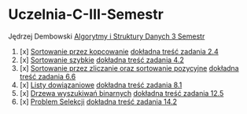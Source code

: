 # Uczelnia-C-III-Semestr
Jędrzej Dembowski
[Algorytmy i Struktury Danych 3 Semestr](https://inf.ug.edu.pl/~zylinski/dydaktyka/index.html)
 1. [x] [Sortowanie przez kopcowanie](aisd_zad1.c) [dokładna treść zadania 2.4](https://inf.ug.edu.pl/~zylinski/dydaktyka/AiSD/ALL_02.pdf)
 2. [x] [Sortowanie szybkie](aisd_zad2.c) [dokładna treść zadania 4.2](https://inf.ug.edu.pl/~zylinski/dydaktyka/AiSD/ALL_04.pdf)
 3. [x] [Sortowanie przez zliczanie oraz sortowanie pozycyjne](aisd_zad3.c) [dokładna treść zadania 6.6](https://inf.ug.edu.pl/~zylinski/dydaktyka/AiSD/ALL_06.pdf)
 4. [x] [Listy dowiązaniowe](aisd_zad4.c) [dokładna treść zadania 8.1](https://inf.ug.edu.pl/~zylinski/dydaktyka/AiSD/ALL_08.pdf)
 5. [x] [Drzewa wyszukiwań binarnych](aisd_zad6.c) [dokładna treść zadania 12.5](https://inf.ug.edu.pl/~zylinski/dydaktyka/AiSD/ALL_12.pdf)
 6. [x] [Problem Selekcji](aisd_zad7.cpp) [dokładna treść zadania 14.2](https://inf.ug.edu.pl/~zylinski/dydaktyka/AiSD/ALL_14.pdf)
